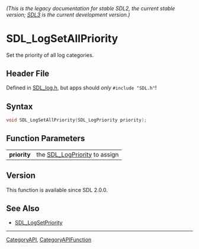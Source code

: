 ###### (This is the legacy documentation for stable SDL2, the current stable version; [SDL3](https://wiki.libsdl.org/SDL3/) is the current development version.)
# SDL_LogSetAllPriority

Set the priority of all log categories.

## Header File

Defined in [SDL_log.h](https://github.com/libsdl-org/SDL/blob/SDL2/include/SDL_log.h), but apps should _only_ `#include "SDL.h"`!

## Syntax

```c
void SDL_LogSetAllPriority(SDL_LogPriority priority);

```

## Function Parameters

|                  |                                                  |
| ---------------- | ------------------------------------------------ |
| **priority**     | the [SDL_LogPriority](SDL_LogPriority) to assign |

## Version

This function is available since SDL 2.0.0.

## See Also

* [SDL_LogSetPriority](SDL_LogSetPriority)

----
[CategoryAPI](CategoryAPI), [CategoryAPIFunction](CategoryAPIFunction)

